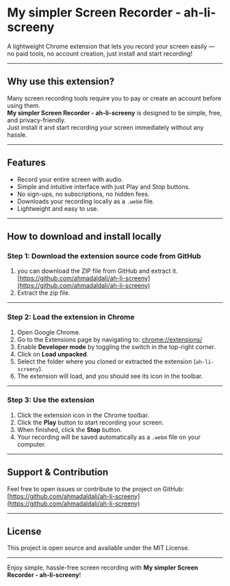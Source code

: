 # My simpler Screen Recorder - ah-li-screeny

A lightweight Chrome extension that lets you record your screen easily — no paid tools, no account creation, just install and start recording!

---

## Why use this extension?

Many screen recording tools require you to pay or create an account before using them.  
**My simpler Screen Recorder - ah-li-screeny** is designed to be simple, free, and privacy-friendly.  
Just install it and start recording your screen immediately without any hassle.

---

## Features

- Record your entire screen with audio.
- Simple and intuitive interface with just Play and Stop buttons.
- No sign-ups, no subscriptions, no hidden fees.
- Downloads your recording locally as a `.webm` file.
- Lightweight and easy to use.

---

## How to download and install locally

### Step 1: Download the extension source code from GitHub

1. you can download the ZIP file from GitHub and extract it.
[https://github.com/ahmadaldali/ah-li-screeny](https://github.com/ahmadaldali/ah-li-screeny)
2. Extract the zip file.
---

### Step 2: Load the extension in Chrome

1. Open Google Chrome.
2. Go to the Extensions page by navigating to:
[chrome://extensions/](chrome://extensions/)
3. Enable **Developer mode** by toggling the switch in the top-right corner.
4. Click on **Load unpacked**.
5. Select the folder where you cloned or extracted the extension (`ah-li-screeny`).
6. The extension will load, and you should see its icon in the toolbar.

---

### Step 3: Use the extension

1. Click the extension icon in the Chrome toolbar.
2. Click the **Play** button to start recording your screen.
3. When finished, click the **Stop** button.
4. Your recording will be saved automatically as a `.webm` file on your computer.

---

## Support & Contribution

Feel free to open issues or contribute to the project on GitHub:  
[https://github.com/ahmadaldali/ah-li-screeny](https://github.com/ahmadaldali/ah-li-screeny)

---

## License

This project is open source and available under the MIT License.

---

Enjoy simple, hassle-free screen recording with **My simpler Screen Recorder - ah-li-screeny**!
